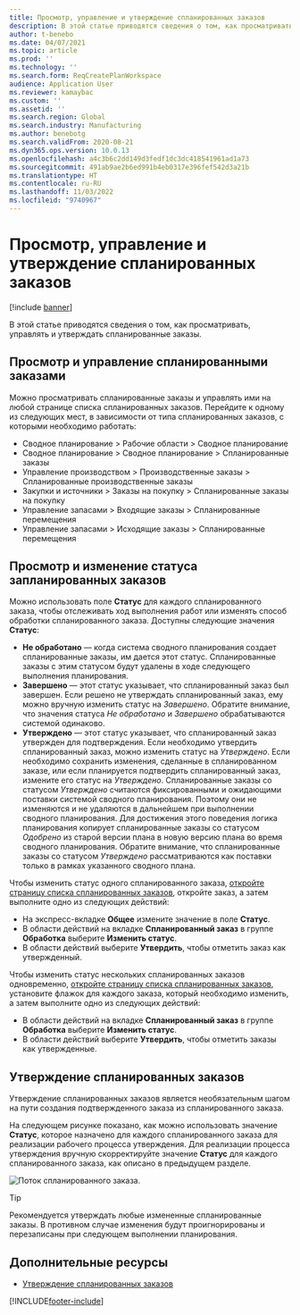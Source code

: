 ```yaml
---
title: Просмотр, управление и утверждение спланированных заказов
description: В этой статье приводятся сведения о том, как просматривать, управлять и утверждать спланированные заказы.
author: t-benebo
ms.date: 04/07/2021
ms.topic: article
ms.prod: ''
ms.technology: ''
ms.search.form: ReqCreatePlanWorkspace
audience: Application User
ms.reviewer: kamaybac
ms.custom: ''
ms.assetid: ''
ms.search.region: Global
ms.search.industry: Manufacturing
ms.author: benebotg
ms.search.validFrom: 2020-08-21
ms.dyn365.ops.version: 10.0.13
ms.openlocfilehash: a4c3b6c2dd149d3fedf1dc3dc418541961ad1a73
ms.sourcegitcommit: 491ab9ae2b6ed991b4eb0317e396fef542d3a21b
ms.translationtype: HT
ms.contentlocale: ru-RU
ms.lasthandoff: 11/03/2022
ms.locfileid: "9740967"
---
```

# <a name="view-manage-and-approve-planned-orders"></a>Просмотр, управление и утверждение спланированных заказов

[!include [banner](../../includes/banner.md)]

В этой статье приводятся сведения о том, как просматривать, управлять и утверждать спланированные заказы.

## <a name="view-and-manage-planned-orders"></a><a name="view-planned-orders"></a>Просмотр и управление спланированными заказами

Можно просматривать спланированные заказы и управлять ими на любой странице списка спланированных заказов. Перейдите к одному из следующих мест, в зависимости от типа спланированных заказов, с которыми необходимо работать:

- Сводное планирование \> Рабочие области \> Сводное планирование
- Сводное планирование \> Сводное планирование \> Спланированные заказы
- Управление производством \> Производственные заказы \> Спланированные производственные заказы
- Закупки и источники \> Заказы на покупку \> Спланированные заказы на покупку
- Управление запасами \> Входящие заказы \> Спланированные перемещения
- Управление запасами \> Исходящие заказы \> Спланированные перемещения

## <a name="view-and-edit-the-status-of-planned-orders"></a>Просмотр и изменение статуса запланированных заказов

Можно использовать поле **Статус** для каждого спланированного заказа, чтобы отслеживать ход выполнения работ или изменять способ обработки спланированного заказа. Доступны следующие значения **Статус**:

- **Не обработано** — когда система сводного планирования создает спланированные заказы, им дается этот статус. Спланированные заказы с этим статусом будут удалены в ходе следующего выполнения планирования.
- **Завершено** — этот статус указывает, что спланированный заказ был завершен. Если решено не утверждать спланированный заказ, ему можно вручную изменить статус на *Завершено*. Обратите внимание, что значения статуса *Не обработано* и *Завершено* обрабатываются системой одинаково.
- **Утверждено** — этот статус указывает, что спланированный заказ утвержден для подтверждения. Если необходимо утвердить спланированный заказ, можно изменить статус на *Утверждено*. Если необходимо сохранить изменения, сделанные в спланированном заказе, или если планируется подтвердить спланированный заказ, измените его статус на *Утверждено*. Спланированные заказы со статусом *Утверждено* считаются фиксированными и ожидающими поставки системой сводного планирования. Поэтому они не изменяются и не удаляются в дальнейшем при выполнении сводного планирования. Для достижения этого поведения логика планирования копирует спланированные заказы со статусом *Одобрено* из старой версии плана в новую версию плана во время сводного планирования. Обратите внимание, что спланированные заказы со статусом *Утверждено* рассматриваются как поставки только в рамках указанного сводного плана.

Чтобы изменить статус одного спланированного заказа, [откройте страницу списка спланированных заказов](#view-planned-orders), откройте заказ, а затем выполните одно из следующих действий:

- На экспресс-вкладке **Общее** измените значение в поле **Статус**.
- В области действий на вкладке **Спланированный заказ** в группе **Обработка** выберите **Изменить статус**.
- В области действий выберите **Утвердить**, чтобы отметить заказ как утвержденный.

Чтобы изменить статус нескольких спланированных заказов одновременно, [откройте страницу списка спланированных заказов](#view-planned-orders), установите флажок для каждого заказа, который необходимо изменить, а затем выполните одно из следующих действий:

- В области действий на вкладке **Спланированный заказ** в группе **Обработка** выберите **Изменить статус**.
- В области действий выберите **Утвердить**, чтобы отметить заказы как утвержденные.

## <a name="approve-planned-orders"></a>Утверждение спланированных заказов

Утверждение спланированных заказов является необязательным шагом на пути создания подтвержденного заказа из спланированного заказа.

На следующем рисунке показано, как можно использовать значение **Статус**, которое назначено для каждого спланированного заказа для реализации рабочего процесса утверждения. Для реализации процесса утверждения вручную скорректируйте значение **Статус** для каждого спланированного заказа, как описано в предыдущем разделе.

![Поток спланированного заказа.](media/approved-planned-orders-1.png)

> [!TIP]
> Рекомендуется утверждать любые измененные спланированные заказы. В противном случае изменения будут проигнорированы и перезаписаны при следующем выполнении планирования.

## <a name="additional-resources"></a>Дополнительные ресурсы

- [Утверждение спланированных заказов](planned-order-firming.md)

[!INCLUDE[footer-include](../../../includes/footer-banner.md)]
